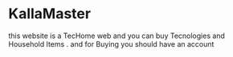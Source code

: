 # KallaMaster
 this website is a TecHome web and you can buy Tecnologies and Household Items . and for Buying you should have an account
